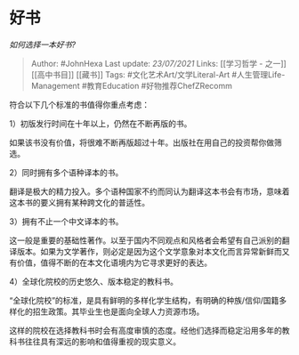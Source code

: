 # 好书
*如何选择一本好书?*

> Author: #JohnHexa
Last update: *23/07/2021* 
Links: [[学习哲学 - 之一]] [[高中书目]] [[藏书]]
Tags: #文化艺术Art/文学Literal-Art #人生管理Life-Management #教育Education #好物推荐ChefZRecomm 

 
符合以下几个标准的书值得你重点考虑：

1）初版发行时间在十年以上，仍然在不断再版的书。

如果该书没有价值，将很难不断再版超过十年。出版社在用自己的投资帮你做筛选。

  


2）同时拥有多个语种译本的书。

翻译是极大的精力投入。多个语种国家不约而同认为翻译这本书会有市场，意味着这本书的要义拥有某种跨文化的普适性。

  


3）拥有不止一个中文译本的书。

这一般是重要的基础性著作。以至于国内不同观点和风格者会希望有自己派别的翻译版本。如果为文学著作，则必定是因为这个文学意象对本文化而言异常新鲜而又有价值，值得不断的在本文化语境内为它寻求更好的表达。

  


4）全球化院校的历史悠久、版本稳定的教科书。

“全球化院校”的标准，是具有鲜明的多样化学生结构，有明确的种族/信仰/国籍多样化的招生政策。其毕业生也是面向全球人力资源市场。

这样的院校在选择教科书时会有高度审慎的态度。经他们选择而稳定沿用多年的教科书往往具有深远的影响和值得重视的现实意义。



